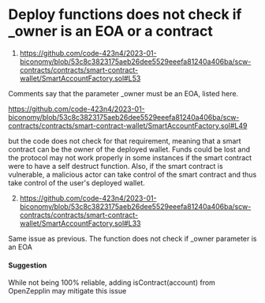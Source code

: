 # Deploy functions does not check if _owner is an EOA or a contract 

1.  https://github.com/code-423n4/2023-01-biconomy/blob/53c8c3823175aeb26dee5529eeefa81240a406ba/scw-contracts/contracts/smart-contract-wallet/SmartAccountFactory.sol#L53 

Comments say that the parameter _owner must be an EOA, listed here. 

https://github.com/code-423n4/2023-01-biconomy/blob/53c8c3823175aeb26dee5529eeefa81240a406ba/scw-contracts/contracts/smart-contract-wallet/SmartAccountFactory.sol#L49

but the code does not check for that requirement, meaning that a smart contract can be the owner of the deployed wallet. Funds could be lost and the protocol may not work properly in some instances if the smart contract were to have a self destruct function. Also, if the smart contract is vulnerable, a malicious actor can take control of the smart contract and thus take control of the user's deployed wallet.







 2. https://github.com/code-423n4/2023-01-biconomy/blob/53c8c3823175aeb26dee5529eeefa81240a406ba/scw-contracts/contracts/smart-contract-wallet/SmartAccountFactory.sol#L33 

Same issue as previous. The function does not check if _owner parameter is an EOA


#### Suggestion 

While not being 100% reliable, adding isContract(account) from OpenZepplin may mitigate this issue 
